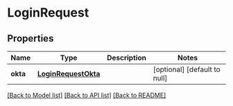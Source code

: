 # LoginRequest
## Properties

Name | Type | Description | Notes
------------ | ------------- | ------------- | -------------
**okta** | [**LoginRequestOkta**](LoginRequestOkta.md) |  | [optional] [default to null]

[[Back to Model list]](../README.md#documentation-for-models) [[Back to API list]](../README.md#documentation-for-api-endpoints) [[Back to README]](../README.md)

